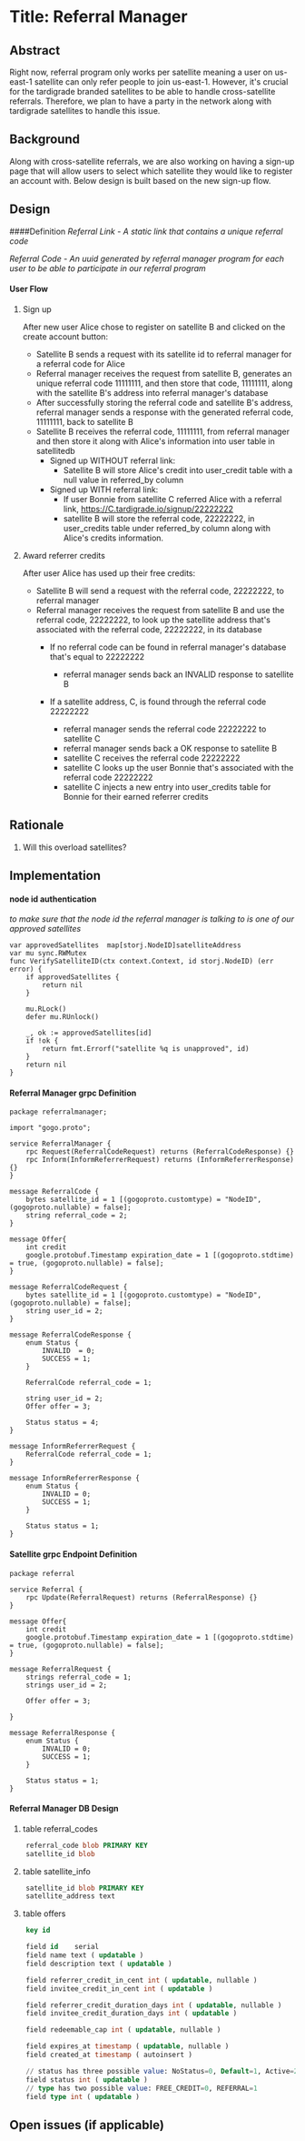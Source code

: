 
# Title: Referral Manager

## Abstract

Right now, referral program only works per satellite meaning a user on us-east-1 satellite can only refer people to join us-east-1. 
However, it's crucial for the tardigrade branded satellites to be able to handle cross-satellite referrals. Therefore, we plan to have a party in the network along with tardigrade satellites to handle this issue.

## Background

Along with cross-satellite referrals, we are also working on having a sign-up page that will allow users to select which satellite
they would like to register an account with. Below design is built based on the new sign-up flow.

## Design

####Definition
*Referral Link* - _A static link that contains a unique referral code_

*Referral Code* - _An uuid generated by referral manager program for each user to be able to participate in our referral program_

#### User Flow
1. Sign up

    After new user Alice chose to register on satellite B and clicked on the create account button:
    - Satellite B sends a request with its satellite id to referral manager for a referral code for Alice
    - Referral manager receives the request from satellite B, generates an unique referral code 11111111, and then store that code, 11111111, along with the satellite B's address into referral manager's database 
    - After successfully storing the referral code and satellite B's address, referral manager sends a response with the generated referral code, 11111111, back to satellite B 
    - Satellite B receives the referral code, 11111111, from referral manager and then store it along with Alice's information into user table in satellitedb
        - Signed up WITHOUT referral link:
            - Satellite B will store Alice's credit into user_credit table with a null value in referred_by column
        - Signed up WITH referral link:
            - If user Bonnie from satellite C referred Alice with a referral link, https://C.tardigrade.io/signup/22222222
            - satellite B will store the referral code, 22222222, in user_credits table under referred_by column along with Alice's credits information.

2. Award referrer credits
    
    After user Alice has used up their free credits:
    
    - Satellite B will send a request with the referral code, 22222222, to referral manager
    - Referral manager receives the request from satellite B and use the referral code, 22222222, to look up the satellite address that's associated with the referral code, 22222222, in its database
        - If no referral code can be found in referral manager's database that's equal to 22222222
            - referral manager sends back an INVALID response to satellite B
        
        - If a satellite address, C, is found through the referral code 22222222
            - referral manager sends the referral code 22222222 to satellite C
            - referral manager sends back a OK response to satellite B
            - satellite C receives the referral code 22222222
            - satellite C looks up the user Bonnie that's associated with the referral code 22222222
            - satellite C injects a new entry into user_credits table for Bonnie for their earned referrer credits
            
## Rationale
1. Will this overload satellites?

## Implementation

#### node id authentication 
_to make sure that the node id the referral manager is talking to is one of our approved satellites_

````golang
var approvedSatellites  map[storj.NodeID]satelliteAddress
var mu sync.RWMutex
func VerifySatelliteID(ctx context.Context, id storj.NodeID) (err error) {
	if approvedSatellites {
		return nil
	}

	mu.RLock()
	defer mu.RUnlock()

	_, ok := approvedSatellites[id]
	if !ok {
		return fmt.Errorf("satellite %q is unapproved", id)
	}
	return nil
}
````


#### Referral Manager grpc Definition
````grpc
package referralmanager;

import "gogo.proto";

service ReferralManager {
    rpc Request(ReferralCodeRequest) returns (ReferralCodeResponse) {}
    rpc Inform(InformReferrerRequest) returns (InformReferrerResponse) {}
}

message ReferralCode {
    bytes satellite_id = 1 [(gogoproto.customtype) = "NodeID", (gogoproto.nullable) = false];
    string referral_code = 2;
}

message Offer{
    int credit
    google.protobuf.Timestamp expiration_date = 1 [(gogoproto.stdtime) = true, (gogoproto.nullable) = false];
}

message ReferralCodeRequest {
    bytes satellite_id = 1 [(gogoproto.customtype) = "NodeID", (gogoproto.nullable) = false];
    string user_id = 2;
}

message ReferralCodeResponse {
    enum Status {
        INVALID  = 0;
        SUCCESS = 1;
    }

    ReferralCode referral_code = 1;
    
    string user_id = 2;
    Offer offer = 3;

    Status status = 4;
}

message InformReferrerRequest {
    ReferralCode referral_code = 1;
}

message InformReferrerResponse {
    enum Status {
        INVALID = 0;
        SUCCESS = 1;
    }
    
    Status status = 1;
}
````

#### Satellite grpc Endpoint Definition
````grpc
package referral

service Referral {
    rpc Update(ReferralRequest) returns (ReferralResponse) {}
}

message Offer{
    int credit
    google.protobuf.Timestamp expiration_date = 1 [(gogoproto.stdtime) = true, (gogoproto.nullable) = false];
}

message ReferralRequest {
    strings referral_code = 1;
    strings user_id = 2;
    
    Offer offer = 3;
    
}

message ReferralResponse {
    enum Status {
        INVALID = 0;
        SUCCESS = 1;
    }
    
    Status status = 1;
}
````

#### Referral Manager DB Design
1. table referral_codes
````sql
    referral_code blob PRIMARY KEY 
    satellite_id blob
````

2. table satellite_info
````sql
    satellite_id blob PRIMARY KEY 
    satellite_address text
````

3. table offers
````sql
    key id

	field id	serial
	field name text ( updatable )
	field description text ( updatable )

	field referrer_credit_in_cent int ( updatable, nullable )
	field invitee_credit_in_cent int ( updatable )

	field referrer_credit_duration_days int ( updatable, nullable )
	field invitee_credit_duration_days int ( updatable )

	field redeemable_cap int ( updatable, nullable )

	field expires_at timestamp ( updatable, nullable )
	field created_at timestamp ( autoinsert )

	// status has three possible value: NoStatus=0, Default=1, Active=2.
	field status int ( updatable )
	// type has two possible value: FREE_CREDIT=0, REFERRAL=1
	field type int ( updatable )
````

## Open issues (if applicable)

